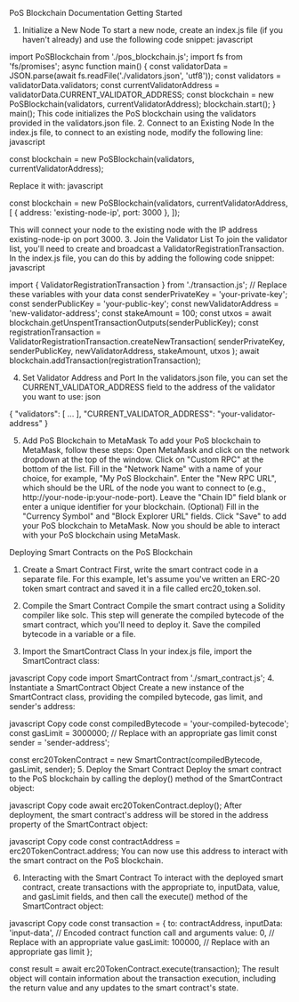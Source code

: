 PoS Blockchain Documentation
Getting Started
1. Initialize a New Node
To start a new node, create an index.js file (if you haven't already) and use the following code snippet:
javascript

import PoSBlockchain from './pos_blockchain.js'; import fs from 'fs/promises'; async function main() { const validatorData = JSON.parse(await fs.readFile('./validators.json', 'utf8')); const validators = validatorData.validators; const currentValidatorAddress = validatorData.CURRENT_VALIDATOR_ADDRESS; const blockchain = new PoSBlockchain(validators, currentValidatorAddress); blockchain.start(); } main();
This code initializes the PoS blockchain using the validators provided in the validators.json file.
2. Connect to an Existing Node
In the index.js file, to connect to an existing node, modify the following line:
javascript

const blockchain = new PoSBlockchain(validators, currentValidatorAddress);

Replace it with:
javascript

const blockchain = new PoSBlockchain(validators, currentValidatorAddress, [ { address: 'existing-node-ip', port: 3000 }, ]);

This will connect your node to the existing node with the IP address existing-node-ip on port 3000.
3. Join the Validator List
To join the validator list, you'll need to create and broadcast a ValidatorRegistrationTransaction. In the index.js file, you can do this by adding the following code snippet:
javascript

import { ValidatorRegistrationTransaction } from './transaction.js'; // Replace these variables with your data const senderPrivateKey = 'your-private-key'; const senderPublicKey = 'your-public-key'; const newValidatorAddress = 'new-validator-address'; const stakeAmount = 100; const utxos = await blockchain.getUnspentTransactionOutputs(senderPublicKey); const registrationTransaction = ValidatorRegistrationTransaction.createNewTransaction( senderPrivateKey, senderPublicKey, newValidatorAddress, stakeAmount, utxos ); await blockchain.addTransaction(registrationTransaction);

4. Set Validator Address and Port
In the validators.json file, you can set the CURRENT_VALIDATOR_ADDRESS field to the address of the validator you want to use:
json

{ "validators": [ ... ], "CURRENT_VALIDATOR_ADDRESS": "your-validator-address" }

5. Add PoS Blockchain to MetaMask
To add your PoS blockchain to MetaMask, follow these steps:
Open MetaMask and click on the network dropdown at the top of the window.
Click on "Custom RPC" at the bottom of the list.
Fill in the "Network Name" with a name of your choice, for example, "My PoS Blockchain".
Enter the "New RPC URL", which should be the URL of the node you want to connect to (e.g., http://your-node-ip:your-node-port).
Leave the "Chain ID" field blank or enter a unique identifier for your blockchain.
(Optional) Fill in the "Currency Symbol" and "Block Explorer URL" fields.
Click "Save" to add your PoS blockchain to MetaMask.
Now you should be able to interact with your PoS blockchain using MetaMask.



Deploying Smart Contracts on the PoS Blockchain

1. Create a Smart Contract
First, write the smart contract code in a separate file. For this example, let's assume you've written an ERC-20 token smart contract and saved it in a file called erc20_token.sol.

2. Compile the Smart Contract
Compile the smart contract using a Solidity compiler like solc. This step will generate the compiled bytecode of the smart contract, which you'll need to deploy it. Save the compiled bytecode in a variable or a file.

3. Import the SmartContract Class
In your index.js file, import the SmartContract class:

javascript
Copy code
import SmartContract from './smart_contract.js';
4. Instantiate a SmartContract Object
Create a new instance of the SmartContract class, providing the compiled bytecode, gas limit, and sender's address:

javascript
Copy code
const compiledBytecode = 'your-compiled-bytecode';
const gasLimit = 3000000; // Replace with an appropriate gas limit
const sender = 'sender-address';

const erc20TokenContract = new SmartContract(compiledBytecode, gasLimit, sender);
5. Deploy the Smart Contract
Deploy the smart contract to the PoS blockchain by calling the deploy() method of the SmartContract object:

javascript
Copy code
await erc20TokenContract.deploy();
After deployment, the smart contract's address will be stored in the address property of the SmartContract object:

javascript
Copy code
const contractAddress = erc20TokenContract.address;
You can now use this address to interact with the smart contract on the PoS blockchain.

6. Interacting with the Smart Contract
To interact with the deployed smart contract, create transactions with the appropriate to, inputData, value, and gasLimit fields, and then call the execute() method of the SmartContract object:

javascript
Copy code
const transaction = {
  to: contractAddress,
  inputData: 'input-data', // Encoded contract function call and arguments
  value: 0, // Replace with an appropriate value
  gasLimit: 100000, // Replace with an appropriate gas limit
};

const result = await erc20TokenContract.execute(transaction);
The result object will contain information about the transaction execution, including the return value and any updates to the smart contract's state.




